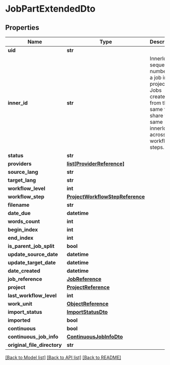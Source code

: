 # JobPartExtendedDto

## Properties
Name | Type | Description | Notes
------------ | ------------- | ------------- | -------------
**uid** | **str** |  | [optional] 
**inner_id** | **str** | InnerId is a sequential number of a job in a project. Jobs created from the same file share the same innerId across workflow steps. | [optional] 
**status** | **str** |  | [optional] 
**providers** | [**list[ProviderReference]**](ProviderReference.md) |  | [optional] 
**source_lang** | **str** |  | [optional] 
**target_lang** | **str** |  | [optional] 
**workflow_level** | **int** |  | [optional] 
**workflow_step** | [**ProjectWorkflowStepReference**](ProjectWorkflowStepReference.md) |  | [optional] 
**filename** | **str** |  | [optional] 
**date_due** | **datetime** |  | [optional] 
**words_count** | **int** |  | [optional] 
**begin_index** | **int** |  | [optional] 
**end_index** | **int** |  | [optional] 
**is_parent_job_split** | **bool** |  | [optional] 
**update_source_date** | **datetime** |  | [optional] 
**update_target_date** | **datetime** |  | [optional] 
**date_created** | **datetime** |  | [optional] 
**job_reference** | [**JobReference**](JobReference.md) |  | [optional] 
**project** | [**ProjectReference**](ProjectReference.md) |  | [optional] 
**last_workflow_level** | **int** |  | [optional] 
**work_unit** | [**ObjectReference**](ObjectReference.md) |  | [optional] 
**import_status** | [**ImportStatusDto**](ImportStatusDto.md) |  | [optional] 
**imported** | **bool** |  | [optional] 
**continuous** | **bool** |  | [optional] 
**continuous_job_info** | [**ContinuousJobInfoDto**](ContinuousJobInfoDto.md) |  | [optional] 
**original_file_directory** | **str** |  | [optional] 

[[Back to Model list]](../README.md#documentation-for-models) [[Back to API list]](../README.md#documentation-for-api-endpoints) [[Back to README]](../README.md)

